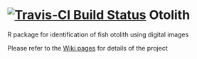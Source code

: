 [![Travis-CI Build Status](https://travis-ci.org/jinyung/otolith.svg?branch=master)](https://travis-ci.org/jinyung/otolith)
Otolith
=======

R package for identification of fish otolith using digital images

Please refer to the [Wiki pages](https://github.com/jinyung/otolith/wiki) for details of the project
